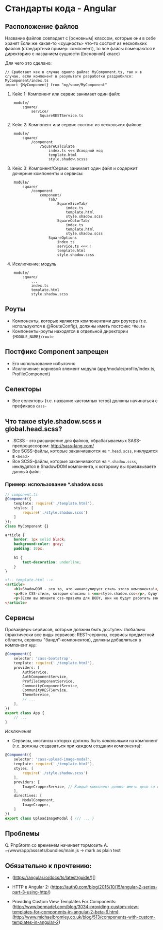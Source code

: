 Стандарты кода - Angular
========================

Расположение файлов
-------------------

Название файлов совпадает с [основным] классом, которые они в себе хранят
Если же какая-то <сущность> что-то состоит из нескольких файлов (стандартный пример: компонент), то все файлы помещаются в директорию с названием сущности ([основной] класс)

Для чего это сделано:

```
// Сработает как в случае одного файла: MyComponent.ts, так и в случае, если компонент в результате разработки раздробился: MyComponent/index.ts
import {MyComponent} from "my/some/MyComponent"
```

1. Кейс 1: Компонент или сервис занимает один файл:

```
    module/
        square/
            service/
                SquareRESTService.ts
```

2. Кейс 2: Компонент или сервис состоит из нескольких файлов:

```
    module/
        square/
            /component
                /SquareCalculate
                    index.ts <<< Исходный код
                    template.html
                    style.shadow.scsss
```

3. Кейс 3: Компонент/Сервис занимает один файл и содержит дочерние компоненты и сервисы:

```
    module/
        square/
            /component
                component/
                    Tab/
                        SquareSizeTab/
                            index.ts
                            template.html
                            style.shadow.scss
                        SquareColorTab/
                            index.ts
                            template.html
                            style.shadow.scss
                    SquareOptions
                        index.ts
                        service.ts <<< !
                        template.html
                        style.shadow.scss
```

4. Исключение: модуль

```
    module/
        square/
            ...
            index.ts
            template.html
            style.shadow.scss
```

Роуты
-----

- Компоненты, которые являются компонентами для роутера (т.е. используются в @RouteConfig), должны иметь постфикс `*Route`
- Компоненты-роуты находятся в отдельной директории `{MODULE_NAME}/route`


Постфикс Component запрещен
---------------------------
- Его использование избыточно
- Исключение: корневой элемент модуля (app/module/profile/index.ts, ProfileComponent)

Селекторы
---------

- Все селекторы (т.е. название кастомных тегов) должны начинаться с префикаса `cass-`

Что такое style.shadow.scss и global.head.scss?
-----------------------------------------------

- .SCSS - это расширение для файлов, обрабатываемых SASS-препроцессором: http://sass-lang.com/
- Все SCSS-файлы, которые заканчиваются на `*.head.scss`, инклудятся в `<head>`
- Все SCSS-файлы, которые заканчиваются на `*.shadow.scss`, инклудятся в ShadowDOM компонента, к которому вы привязываете данный файл:

### Пример: использование *.shadow.scss

```typescript
// component.ts
@Component({
    template: require('./template.html'),
    styles: [
        require('./style.shadow.scss')
    ]
});
class MyComponent {}
```

```scss
article {
    border: 1px solid black;
    background-color: gray;
    padding: 10px;
    
    h1 {
        text-decoration: underline;
    }
}
```

```html
<!-- template.html -->
<article>
    <h1>ShadowDOM - это то, что инкапсулирует стиль этого компонента!</h1>
    <p>Все CSS-стили, которые описаны в <em>style.shadow.css</p>, будут влиять только на элементы, которые относятся к этому элементу, и не имееют никакого влияния на какие-либо еще.</p>
    <p>(Если вы опишите css-правила для BODY, они не будут работать вообще.)</p>
</article>
```

Сервисы
-------

Провайдеры сервисов, которые должны быть доступны глобально (практически все виды сервисов: REST-сервисы, сервисы предметной области,
 сервисы "бандл"-компонентов), должны добавляться в компонент `App`:

```typescript
@Component({
    selector: 'cass-bootstrap',
    template: require('./template.html'),
    providers: [
        AuthService,
        AuthComponentService,
        ProfileComponentService,
        CommunityComponentService,
        CommunityRESTService,
        ThemeService,
        // ...
    ],
})
export class App {
    // ...
}
```

*Исключения*

- Сервисы, инстансы которых должны быть *локальными* на компонент (т.е. должны создаваться при каждом создании компонента):

```typescript
@Component({
    selector: 'cass-upload-image-modal',
    template: require('./template.html'),
    styles: [
        require('./style.shadow.scss')
    ],
    providers: [
        ImageCropperService, // Каждый компонент должен иметь дело со своим личным инстансом этого сервиса
    ],
    directives: [
        ModalComponent,
        ImageCropper,
    ]
})
export class UploadImageModal { /// ... }
```

Проблемы
--------

Q. PhpStorm со временем начинает тормозить
A. ~/www/app/asssets/bundles/main.js -> mark as plain text

Обязательно к прочтению:
------------------------

- (https://angular.io/docs/ts/latest/guide/)[]

- HTTP в Angular 2: (https://auth0.com/blog/2015/10/15/angular-2-series-part-3-using-http/)

- Providing Custom View Templates For Components: (http://www.bennadel.com/blog/3034-providing-custom-view-templates-for-components-in-angular-2-beta-6.htm), (http://www.michaelbromley.co.uk/blog/513/components-with-custom-templates-in-angular-2)